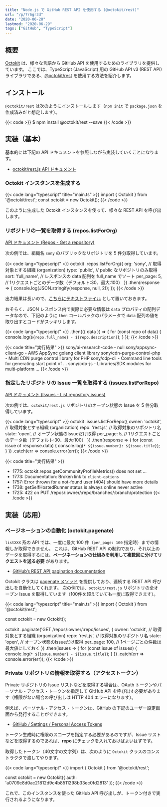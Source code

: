 ```yaml
---
title: "Node.js で GitHub REST API を使用する (@octokit/rest)"
url: "/p/7r6gr3d"
date: "2020-06-28"
lastmod: "2020-06-29"
tags: ["GitHub", "TypeScript"]
---
```


概要
----

[Octokit](https://developer.github.com/v3/libraries/) は、様々な言語から GitHub API を使用するためのライブラリを提供しています。
ここでは、TypeScript (JavaScript) 用の GitHub API v3 (REST API) ライブラリである、[@octokit/rest](https://github.com/octokit/rest.js) を使用する方法を紹介します。


インストール
----

`@octokit/rest` は次のようにインストールします（`npm init` で `package.json` を作成済みだと想定します）。

{{< code >}}
$ npm install @octokit/rest --save
{{< /code >}}


実装（基本）
----

基本的には下記の API ドキュメントを参照しながら実装していくことになります。

- [octokit/rest.js API ドキュメント](https://octokit.github.io/rest.js/)

### Octokit インスタンスを生成する

{{< code lang="typescript" title="main.ts" >}}
import { Octokit } from '@octokit/rest';
const octokit = new Octokit();
{{< /code >}}

このように生成した Octokit インスタンスを使って、様々な REST API を呼び出します。

### リポジトリの一覧を取得する (repos.listForOrg)

[API ドキュメント (Repos - Get a repository)](https://octokit.github.io/rest.js/v18#repos-get)

次の例では、組織名 `sony` のパブリックなリポジトリを 5 件分取得しています。

{{< code lang="typescript" >}}
octokit
  .repos.listForOrg({
    org: 'sony',        // 取得対象とする組織 (organization)
    type: 'public',     // public なリポジトリのみ取得
    sort: 'full_name',  // レスポンスの data 配列を full_name でソート
    per_page: 5,        // 1リクエストごとのデータ数（デフォルト:30、最大:100）
  })
  .then(response => {
    console.log(JSON.stringify(response, null, 2));
  });
{{< /code >}}

出力結果は長いので、[こちらにテキストファイル](result-list-for-org.txt) として置いておきます。

おそらく、JSON レスポンス内で実際に必要な情報は `data` プロパティの配列データなので、下記のように `then` コールバックのパラメータで `data` 配列の値を取り出すとコードがスッキリします。

{{< code lang="typescript" >}}
  .then(({ data }) => {
    for (const repo of data) {
      console.log(`${repo.full_name} - ${repo.description}`);
    }
  });
{{< /code >}}

{{< code title="実行結果" >}}
sony/ai-research-code - null
sony/appsync-client-go - AWS AppSync golang client library
sony/cdn-purge-control-php - Multi CDN purge control library for PHP
sony/cdp-cli - Command line tools for generating start point of ...
sony/cdp-js - Libraries/SDK modules for multi-platform ...
{{< /code >}}


### 指定したリポジトリの Issue 一覧を取得する (issues.listForRepo)

[API ドキュメント (Issues - List repository issues)](https://octokit.github.io/rest.js/v18#issues-list-for-repo)

次の例では、`octokit/rest.js` リポジトリのオープン状態の Issue を 5 件分取得しています。

{{< code lang="typescript" >}}
octokit
  .issues.listForRepo({
    owner: 'octokit',  // 取得対象とする組織 (organization)
    repo: 'rest.js',   // 取得対象のリポジトリ名
    state: 'open',     // オープン状態のIssueだけ取得
    per_page: 5,       // 1リクエストごとのデータ数（デフォルト:30、最大:100）
  })
  .then(response => {
    for (const issue of response.data) {
      console.log(`* ${issue.number}: ${issue.title}`);
    }
  })
  .catch(err => console.error(err));
{{< /code >}}

{{< code title="実行結果" >}}
* 1775: octokit.repos.getCommunityProfileMetrics() does not set ...
* 1773: Documentation: Broken link to `client-options`
* 1757: Error thrown for a not-found user (404) should have more details
* 1738: getSelfHostedRunner status is always online never active
* 1725: 422 on PUT /repos/:owner/:repo/branches/:branch/protection
{{< /code >}}


実装（応用）
----

### ページネーションの自動化 (octokit.pagenate)

`listXXX` 系の API では、一度に最大 100 件（`per_page: 100` 指定時）までの情報しか取得できません。
これは、GitHub REST API の制約であり、それ以上のデータを取得するには、__ページネーションの仕組みを利用して複数回に分けてリクエストを送る必要__ があります。

- [GitHub’s REST API pagination documentation](https://developer.github.com/v3/#pagination)

Octokit クラスは [pagenate メソッド](https://octokit.github.io/rest.js/v18#pagination) を提供しており、連続する REST API 呼び出しを自動化してくれます。
次の例では、`octokit/rest.js` リポジトリの全オープン Issue を取得しています（100件を超えていても一度に取得できます）。

{{< code lang="typescript" title="main.ts" >}}
import { Octokit } from '@octokit/rest';

const octokit = new Octokit();

octokit
  .paginate('GET /repos/:owner/:repo/issues', {
    owner: 'octokit',  // 取得対象とする組織 (organization)
    repo: 'rest.js',   // 取得対象のリポジトリ名
    state: 'open',     // オープン状態のIssueだけ取得
    per_page: 100,     // 1ページごとの件数は最大値にしておく
  })
  .then(issues => {
    for (const issue of issues) {
      console.log(`* ${issue.number} - ${issue.title}`);
    }
  })
  .catch(err => console.error(err));
{{< /code >}}

### Private リポジトリの情報を取得する（アクセストークン）

Private リポジトリの Issue リストなどを取得する場合は、OAuth トークンやパーソナル・アクセス・トークンを指定して GitHub API を呼び出す必要があります（権限がない場合の呼び出しは HTTP 404 エラーになります）。

例えば、パーソナル・アクセス・トークンは、GitHub の下記のユーザー設定画面から発行することができます。

- [GitHub / Settings / Personal Access Tokens](https://github.com/settings/tokens)

トークン生成時に権限のスコープを指定する必要があるのですが、Issue リストなどを取得するのであれば、__repo__ にチェックを入れておけばよいはずです。

取得したトークン（40文字の文字列）は、次のように `Octokit` クラスのコンストラクタで渡してやります。

{{< code lang="typescript" >}}
import { Octokit } from '@octokit/rest';

const octokit = new Octokit({
  auth: 'a0709c8d0ac21812d9c4b8511298b33ec0fd2813'
});
{{< /code >}}

これで、このインスタンスを使った GitHub API 呼び出しが、トークン付きで実行されるようになります。

